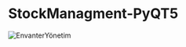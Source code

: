 # StockManagment-PyQT5
 
![EnvanterYönetim](https://user-images.githubusercontent.com/80072131/137662193-752022ff-385a-450a-b341-76ae03432a95.png)
